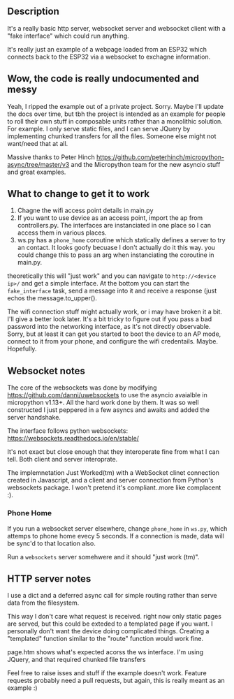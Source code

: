 ## Description
It's a really basic http server, websocket server and websocket client with a "fake interface" which could run anything.

It's really just an example of a webpage loaded from an ESP32 which connects back to the ESP32 via a websocket to exchagne information. 


## Wow, the code is really undocumented and messy
Yeah, I ripped the example out of a private project.  Sorry.  Maybe I'll update the docs over time, but tbh the project is intended as an example for people to roll their own stuff in composable units rather than a monolithic solution.  For example. I only serve static files, and I can serve JQuery by implementing chunked transfers for all the files.  Someone else might not want/need that at all.

Massive thanks to Peter Hinch <https://github.com/peterhinch/micropython-async/tree/master/v3> and the Micropython team for the new asyncio stuff and great examples. 

## What to change to get it to work
1) Chagne the wifi access point details in main.py
2) If you want to use device as an access point, import the ap from controllers.py.  The interfaces are instanciated in one place so I can access them in various places.
3) ws.py has a `phone_home` coroutine which statically defines a server to try an contact. It looks goofy becuase I don't actually do it this way.  you could change this to pass an arg when instanciating the coroutine in main.py.

theoretically this will "just work" and you can navigate to `http://<device ip>/` and get a simple interface. At the bottom you can start the `fake_interface` task, send a message into it and receive a response (just echos the message.to_upper().

The wifi connection stuff might actually work, or i may have broken it a bit.  I'll give a better look later.  It's a bit tricky to figure out if you pass a bad password into the networking interface, as it's not directly observable.  Sorry, but at least it can get you started to boot the device to an AP mode, connect to it from your phone, and configure the wifi credentails.  Maybe.  Hopefully.

## Websocket notes
The core of the websockets was done by modifying https://github.com/danni/uwebsockets to use the asyncio avaialble in micropython v1.13+.  All the hard work done by them.  It was so well constructed I just peppered in a few asyncs and awaits and added the server handshake.

The interface follows python websockets: https://websockets.readthedocs.io/en/stable/

It's not exact but close enough that they interoperate fine from what I can tell.  Both client and server interoprate.

The implemnetation Just Worked(tm) with a WebSocket clinet connection created in Javascript, and a client and server connection from Python's websockets package.  I won't pretend it's compliant..more like complacent :).

### Phone Home
If you run a websocket server elsewhere, change `phone_home` in `ws.py`, which attemps to phone home evecy 5 seconds.  If a connection is made, data will be sync'd to that location also.

Run a `websockets` server somehwere and it should "just work (tm)".

## HTTP server notes
I use a dict and a deferred async call for simple routing rather than serve data from the filesystem.  

This way I don't care what request is received.  right now only static pages are served, but this could be exteded to a templated page if you want.  I personally don't want the device doing complicated things.  Creating a "templated" function similar to the "route" function would work fine.

page.htm shows what's expected acorss the ws interface.
I'm using JQuery, and that required chunked file transfers

Feel free to raise isses and stuff if the example doesn't work.  Feature requests probably need a pull requests, but again, this is really meant as an example :)
